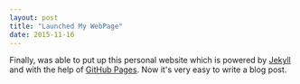 ```yaml
---
layout: post
title: "Launched My WebPage"
date: 2015-11-16
---
```


Finally, was able to put up this personal website which is powered by [Jekyll](http://jekyllrb.com) and with the help of [GitHub Pages](https://pages.github.com). Now it's very easy to write a blog post.
